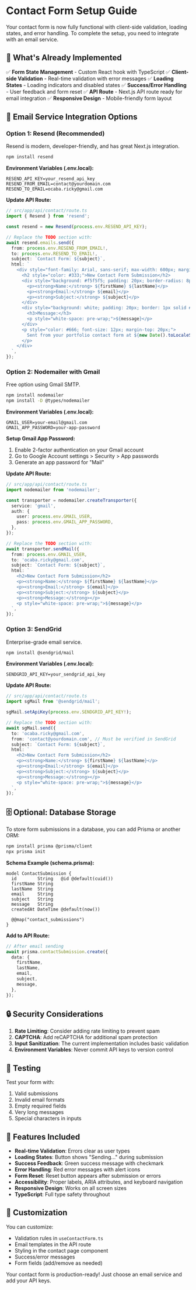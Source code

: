 # Contact Form Setup Guide

Your contact form is now fully functional with client-side validation, loading states, and error handling. To complete the setup, you need to integrate with an email service.

## 🚀 What's Already Implemented

✅ **Form State Management** - Custom React hook with TypeScript
✅ **Client-side Validation** - Real-time validation with error messages
✅ **Loading States** - Loading indicators and disabled states
✅ **Success/Error Handling** - User feedback and form reset
✅ **API Route** - Next.js API route ready for email integration
✅ **Responsive Design** - Mobile-friendly form layout

## 📧 Email Service Integration Options

### Option 1: Resend (Recommended)

Resend is modern, developer-friendly, and has great Next.js integration.

```bash
npm install resend
```

**Environment Variables (.env.local):**
```env
RESEND_API_KEY=your_resend_api_key
RESEND_FROM_EMAIL=contact@yourdomain.com
RESEND_TO_EMAIL=ocaba.ricky@gmail.com
```

**Update API Route:**
```typescript
// src/app/api/contact/route.ts
import { Resend } from 'resend';

const resend = new Resend(process.env.RESEND_API_KEY);

// Replace the TODO section with:
await resend.emails.send({
  from: process.env.RESEND_FROM_EMAIL!,
  to: process.env.RESEND_TO_EMAIL!,
  subject: `Contact Form: ${subject}`,
  html: `
    <div style="font-family: Arial, sans-serif; max-width: 600px; margin: 0 auto;">
      <h2 style="color: #333;">New Contact Form Submission</h2>
      <div style="background: #f5f5f5; padding: 20px; border-radius: 8px; margin: 20px 0;">
        <p><strong>Name:</strong> ${firstName} ${lastName}</p>
        <p><strong>Email:</strong> ${email}</p>
        <p><strong>Subject:</strong> ${subject}</p>
      </div>
      <div style="background: white; padding: 20px; border: 1px solid #ddd; border-radius: 8px;">
        <h3>Message:</h3>
        <p style="white-space: pre-wrap;">${message}</p>
      </div>
      <p style="color: #666; font-size: 12px; margin-top: 20px;">
        Sent from your portfolio contact form at ${new Date().toLocaleString()}
      </p>
    </div>
  `,
});
```

### Option 2: Nodemailer with Gmail

Free option using Gmail SMTP.

```bash
npm install nodemailer
npm install -D @types/nodemailer
```

**Environment Variables (.env.local):**
```env
GMAIL_USER=your-email@gmail.com
GMAIL_APP_PASSWORD=your-app-password
```

**Setup Gmail App Password:**
1. Enable 2-factor authentication on your Gmail account
2. Go to Google Account settings > Security > App passwords
3. Generate an app password for "Mail"

**Update API Route:**
```typescript
// src/app/api/contact/route.ts
import nodemailer from 'nodemailer';

const transporter = nodemailer.createTransporter({
  service: 'gmail',
  auth: {
    user: process.env.GMAIL_USER,
    pass: process.env.GMAIL_APP_PASSWORD,
  },
});

// Replace the TODO section with:
await transporter.sendMail({
  from: process.env.GMAIL_USER,
  to: 'ocaba.ricky@gmail.com',
  subject: `Contact Form: ${subject}`,
  html: `
    <h2>New Contact Form Submission</h2>
    <p><strong>Name:</strong> ${firstName} ${lastName}</p>
    <p><strong>Email:</strong> ${email}</p>
    <p><strong>Subject:</strong> ${subject}</p>
    <p><strong>Message:</strong></p>
    <p style="white-space: pre-wrap;">${message}</p>
  `,
});
```

### Option 3: SendGrid

Enterprise-grade email service.

```bash
npm install @sendgrid/mail
```

**Environment Variables (.env.local):**
```env
SENDGRID_API_KEY=your_sendgrid_api_key
```

**Update API Route:**
```typescript
// src/app/api/contact/route.ts
import sgMail from '@sendgrid/mail';

sgMail.setApiKey(process.env.SENDGRID_API_KEY!);

// Replace the TODO section with:
await sgMail.send({
  to: 'ocaba.ricky@gmail.com',
  from: 'contact@yourdomain.com', // Must be verified in SendGrid
  subject: `Contact Form: ${subject}`,
  html: `
    <h2>New Contact Form Submission</h2>
    <p><strong>Name:</strong> ${firstName} ${lastName}</p>
    <p><strong>Email:</strong> ${email}</p>
    <p><strong>Subject:</strong> ${subject}</p>
    <p><strong>Message:</strong></p>
    <p style="white-space: pre-wrap;">${message}</p>
  `,
});
```

## 🗄️ Optional: Database Storage

To store form submissions in a database, you can add Prisma or another ORM:

```bash
npm install prisma @prisma/client
npx prisma init
```

**Schema Example (schema.prisma):**
```prisma
model ContactSubmission {
  id        String   @id @default(cuid())
  firstName String
  lastName  String
  email     String
  subject   String
  message   String
  createdAt DateTime @default(now())
  
  @@map("contact_submissions")
}
```

**Add to API Route:**
```typescript
// After email sending
await prisma.contactSubmission.create({
  data: {
    firstName,
    lastName,
    email,
    subject,
    message,
  },
});
```

## 🔒 Security Considerations

1. **Rate Limiting**: Consider adding rate limiting to prevent spam
2. **CAPTCHA**: Add reCAPTCHA for additional spam protection
3. **Input Sanitization**: The current implementation includes basic validation
4. **Environment Variables**: Never commit API keys to version control

## 🧪 Testing

Test your form with:
1. Valid submissions
2. Invalid email formats
3. Empty required fields
4. Very long messages
5. Special characters in inputs

## 📱 Features Included

- **Real-time Validation**: Errors clear as user types
- **Loading States**: Button shows "Sending..." during submission
- **Success Feedback**: Green success message with checkmark
- **Error Handling**: Red error messages with alert icons
- **Form Reset**: Reset button appears after submission or errors
- **Accessibility**: Proper labels, ARIA attributes, and keyboard navigation
- **Responsive Design**: Works on all screen sizes
- **TypeScript**: Full type safety throughout

## 🎨 Customization

You can customize:
- Validation rules in `useContactForm.ts`
- Email templates in the API route
- Styling in the contact page component
- Success/error messages
- Form fields (add/remove as needed)

Your contact form is production-ready! Just choose an email service and add your API keys.

